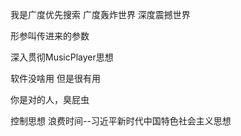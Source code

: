 我是广度优先搜索 广度轰炸世界 深度震撼世界

形参叫传进来的参数

深入贯彻MusicPlayer思想

软件没啥用 但是很有用

你是对的人，臭屁虫

控制思想 浪费时间--习近平新时代中国特色社会主义思想